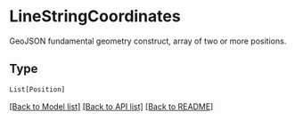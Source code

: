 # LineStringCoordinates

GeoJSON fundamental geometry construct, array of two or more positions.


## Type
```python
List[Position]
```


[[Back to Model list]](../../../../README.md#models-v1-link) [[Back to API list]](../../../../README.md#apis-v1-link) [[Back to README]](../../../../README.md)
